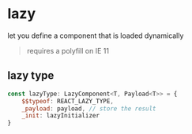 # lazy

let you define a component that is loaded dynamically

> requires a polyfill on IE 11

## lazy type

```jsx
const lazyType: LazyComponent<T, Payload<T>> = {
    $$typeof: REACT_LAZY_TYPE,
    _payload: payload, // store the result
    _init: lazyInitializer
}
```
